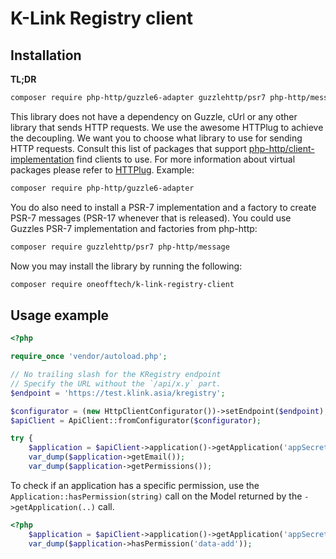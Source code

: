 # K-Link Registry client

## Installation

**TL;DR**
```bash
composer require php-http/guzzle6-adapter guzzlehttp/psr7 php-http/message oneofftech/k-link-registry-client
```

This library does not have a dependency on Guzzle, cUrl or any other library that sends HTTP requests. We use the awesome
HTTPlug to achieve the decoupling. We want you to choose what library to use for sending HTTP requests. Consult this list
of packages that support [php-http/client-implementation](https://packagist.org/providers/php-http/client-implementation)
find clients to use. For more information about virtual packages please refer to
[HTTPlug](http://docs.php-http.org/en/latest/httplug/users.html).
Example:

```bash
composer require php-http/guzzle6-adapter
```

You do also need to install a PSR-7 implementation and a factory to create PSR-7 messages (PSR-17 whenever that is
released). You could use Guzzles PSR-7 implementation and factories from php-http:

```bash
composer require guzzlehttp/psr7 php-http/message
```

Now you may install the library by running the following:

```bash
composer require oneofftech/k-link-registry-client
```

## Usage example

```php
<?php

require_once 'vendor/autoload.php';

// No trailing slash for the KRegistry endpoint
// Specify the URL without the `/api/x.y` part.
$endpoint = 'https://test.klink.asia/kregistry';

$configurator = (new HttpClientConfigurator())->setEndpoint($endpoint);
$apiClient = ApiClient::fromConfigurator($configurator);

try {
    $application = $apiClient->application()->getApplication('appSecret', 'appUrl');
    var_dump($application->getEmail());
    var_dump($application->getPermissions());

```

To check if an application has a specific permission, use the `Application::hasPermission(string)` call
on the Model returned by the `->getApplication(..)` call.

```php
<?php
    $application = $apiClient->application()->getApplication('appSecret', 'appUrl');
    var_dump($application->hasPermission('data-add'));

```

